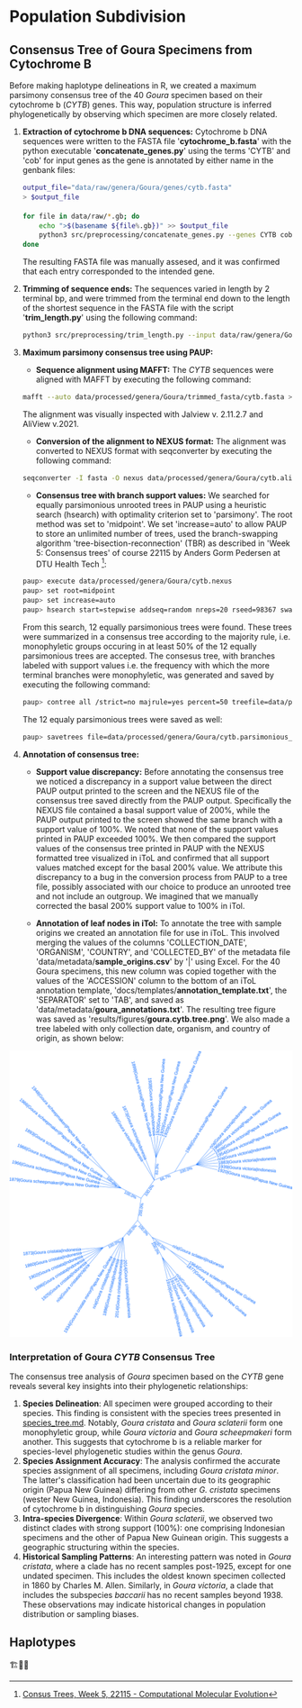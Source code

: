 # Population Subdivision

## Consensus Tree of Goura Specimens from Cytochrome B

Before making haplotype delineations in R, we created a maximum parsimony consensus tree of the 40 *Goura* specimen based on their cytochrome b (*CYTB*) genes. This way, population structure is inferred phylogenetically by observing which specimen are more closely related. <!--Our naming convention is, genes italicized, proteins not-->

1. **Extraction of cytochrome b DNA sequences:**
    Cytochrome b DNA sequences were written to the FASTA file '__cytochrome_b.fasta__' with the python executable '__concatenate_genes.py__' using the terms 'CYTB' and 'cob' for input genes as the gene is annotated by either name in the genbank files:
    ~~~bash
    output_file="data/raw/genera/Goura/genes/cytb.fasta"
    > $output_file

    for file in data/raw/*.gb; do
        echo ">$(basename ${file%.gb})" >> $output_file
        python3 src/preprocessing/concatenate_genes.py --genes CYTB cob --input $file >> data/raw/genes_all/cytb.fasta
    done 
    ~~~

    The resulting FASTA file was manually assesed, and it was confirmed that each entry corresponded to the intended gene. 
    
2. **Trimming of sequence ends:**
    The sequences varied in length by 2 terminal bp, and were trimmed from the terminal end down to the length of the shortest sequence in the FASTA file with the script '__trim_length.py__' using the following command:

    ~~~bash
    python3 src/preprocessing/trim_length.py --input data/raw/genera/Goura/genes/cytb.fasta --output data/processed/genera/Goura/trimmed_fasta/cytb.fasta
    ~~~
<!--
3. **Renaming the *CYTB* sequences to reflect sample origin:**
    To enhance the interpretability of our data, the sequences in '__cytb.fasta__' were systematically renamed. This renaming process labels each sequence with details about the specimen collection year, species, geographical origin, and the collector. This procedure is crucial for downstream analyses where such contextual information is needed.
    
    **Procedure:**
    1. **Prepare the mapping table:** Ensure that the '__sample_origins.csv__' file is formatted correctly, with the key (the accession number) in the first column.
    2. **Run the renaming script:** Use the '__rename_fasta.py__' script to update the sequence names. The script takes the mapping table, the input FASTA, and the headers of the columns to be used for the new names as inputs. The output was passed to a new file, '__data/processed/genera/Goura/renamed_fasta/cytb.fasta__'.

    **Command:**

    ~~~bash
    python3 src/preprocessing/rename_fasta.py data/metadata/sample_origins.csv data/processed/genera/Goura/trimmed_fasta/cytb.fasta COLLECTION_DATE ORGANISM COUNTRY COLLECTED_BY > data/processed/genera/Goura/renamed_fasta/cytb.fasta
    ~~~

    No cytb.fasta with sample origins as names exist. The names were to long to be converted to NEXUS format-->

3. **Maximum parsimony consensus tree using PAUP:**

    - **Sequence alignment using MAFFT:**
    The *CYTB* sequences were aligned with MAFFT by executing the following command:

    ~~~bash
    mafft --auto data/processed/genera/Goura/trimmed_fasta/cytb.fasta > data/processed/genera/Goura/cytb.aligned.fasta
    ~~~

    The alignment was visually inspected with Jalview v. 2.11.2.7 and AliView v.2021.

    - **Conversion of the alignment to NEXUS format:**
    The alignment was converted to NEXUS format with seqconverter by executing the following command:
    
    ~~~bash
    seqconverter -I fasta -O nexus data/processed/genera/Goura/cytb.aligned.fasta > data/processed/genera/Goura/cytb.nexus
    ~~~

    - **Consensus tree with branch support values:**
    We searched for equally parsimonious unrooted trees in PAUP using a heuristic search (hsearch) with optimality criterion set to 'parsimony'. The root method was set to 'midpoint'. We set 'increase=auto' to allow PAUP to store an unlimited number of trees, used the branch-swapping algorithm 'tree-bisection-reconnection' (TBR) as described in 'Week 5: Consensus trees' of course 22115 by Anders Gorm Pedersen at DTU Health Tech [^1]:

    ~~~bash
    paup> execute data/processed/genera/Goura/cytb.nexus
    paup> set root=midpoint
    paup> set increase=auto
    paup> hsearch start=stepwise addseq=random nreps=20 rseed=98367 swap=TBR
    ~~~

    From this search, 12 equally parsimonious trees were found. These trees were summarized in a consensus tree according to the majority rule, i.e. monophyletic groups occuring in at least 50% of the 12 equally parsimonious trees are accepted. The consesus tree, with branches labeled with support values i.e. the frequency with which the more terminal branches were monophyletic, was generated and saved by executing the following command:
    
    ~~~bash
    paup> contree all /strict=no majrule=yes percent=50 treefile=data/processed/genera/Goura/cytb.consensus.tree.nexus
    ~~~

    The 12 equaly parsimonious trees were saved as well:

    ~~~bash
    paup> savetrees file=data/processed/genera/Goura/cytb.parsimonious_trees.nexus
    ~~~

4. **Annotation of consensus tree:**

    - **Support value discrepancy:**
    Before annotating the consensus tree we noticed a discrepancy in a support value between the direct PAUP output printed to the screen and the NEXUS file of the consensus tree saved directly from the PAUP output. Specifically the NEXUS file contained a basal support value of 200%, while the PAUP output printed to the screen showed the same branch with a support value of 100%. We noted that none of the support values printed in PAUP exceeded 100%. We then compared the support values of the consensus tree printed in PAUP with the NEXUS formatted tree visualized in iToL and confirmed that all support values matched except for the basal 200% value. We attribute this discrepancy to a bug in the conversion process from PAUP to a tree file, possibly associated with our choice to produce an unrooted tree and not include an outgroup. We imagined that we manually corrected the basal 200% support value to 100% in iTol.

    - **Annotation of leaf nodes in iTol:**
    To annotate the tree with sample origins we created an annotation file for use in iToL. This involved merging the values of the columns 'COLLECTION_DATE', 'ORGANISM', 'COUNTRY', and 'COLLECTED_BY' of the metadata file 'data/metadata/__sample_origins.csv__' by '|' using Excel. For the 40 Goura specimens, this new column was copied together with the values of the 'ACCESSION' column to the bottom of an iToL annotation template, 'docs/templates/__annotation_template.txt__', the 'SEPARATOR' set to 'TAB', and saved as 'data/metadata/__goura_annotations.txt__'. The resulting tree figure was saved as 'results/figures/__goura.cytb.tree.png__'. We also made a tree labeled with only collection date, organism, and country of origin, as shown below:

![Goura Cytochrome B Consensus Tree](../../results/figures/goura.cytb.tree.blue.png)

### Interpretation of Goura *CYTB* Consensus Tree 

The consensus tree analysis of *Goura* specimen based on the *CYTB* gene reveals several key insights into their phylogenetic relationships:

1. __Species Delineation__: All specimen were grouped according to their species. This finding is consistent with the species trees presented in [species_tree.md](../../docs/notes/species_tree.md). Notably, *Goura cristata* and *Goura sclaterii* form one monophyletic group, while *Goura victoria* and *Goura scheepmakeri* form another. This suggests that cytochrome b is a reliable marker for species-level phylogenetic studies within the genus *Goura*.
2. __Species Assignment Accuracy__: The analysis confirmed the accurate species assignment of all specimens, including *Goura cristata minor*. The latter's classification had been uncertain due to its geographic origin (Papua New Guinea) differing from other *G. cristata* specimens (wester New Guinea, Indonesia). This finding underscores the resolution of cytochrome b in distinguishing *Goura* species.
3. __Intra-species Divergence__: Within *Goura sclaterii*, we observed two distinct clades with strong support (100%): one comprising Indonesian specimens and the other of Papua New Guinean origin. This suggests a geographic structuring within the species.
4. __Historical Sampling Patterns__: An interesting pattern was noted in *Goura cristata*, where a clade has no recent samples post-1925, except for one undated specimen. This includes the oldest known specimen collected in 1860 by Charles M. Allen. Similarly, in *Goura victoria*, a clade that includes the subspecies *baccarii* has no recent samples beyond 1938. These observations may indicate historical changes in population distribution or sampling biases.

## Haplotypes
🏗👷‍♀️

<!--
## Maximum Likelihood Tree of Orthologous Mitogenes

To create phylogenetic trees based on all core orthologous genes of the mitogenomes, we decided to use OrthoFinder v. 2.5.5.  For this we first extracted protein sequences of all coding sequences of the *Goura* genomes and of the reference genomes. We used the script [__extract_proteins.py__](../../src/preprocessing/extract_proteins.py), which takes a directory of Genbank files and an output directory as inputs, to produce protein sequence FASTA-files for each *Goura* species by executing the following command:

~~~bash
python3 extract_proteins.py data/raw/genera/Goura/ data/raw/genera/Goura/fasta/
~~~

We then made the extract_proteins.py script executable as a command-line tool by adding the line '__#!/usr/bin/env python3__' to it, granting it execute permission by running '__chmod +x src/preprocessing/extract_proteins.py__' and adding '__scr/preprocessing/__' to PATH in our .bashrc file.

We then, executed the following command, to extract all protein coding sequences from the reference genomes:

~~~bash
extract_proteins.py data/raw/reference_genomes data/raw/reference_genomes/fasta/
~~~

We used the program OrthoFinder v. 2.5.5 to find gene orthologs and gene duplication events among the mitogenomes of either the *Goura* specimens or the reference genomes - including the four of *Goura* species. We first ran OrthoFinder on the reference genomes, passing OrthoFinder the nine-species maximum parsimony mitogenome tree rooted on Ectopistes migratorius '__data/processed/mitochondria.tree.for_orthofinder.newick__', with '.1' added to the genome names to match them with the protein sequence file names, as well as the path to the directory with protein sequences of those species '__data/raw/reference_genomes/fasta/__':

~~~bash
orthofinder -s data/processed/mitochondria_tree.for_orthofinder.newick -f data/raw/reference_genomes/fasta/
~~~

The OrthoFinder results revealed that no gene duplications had occured in the mitochondrial genomes of our nine species since their most recent common ancestor (MRCA). As illustrated by the species tree below, where the number after the underscore, '_', of each node label (N0,N1..) represents the number of duplications on the branch leading to that node, the number of duplications are zero along all branches.

![Reference Genomes Gene Duplications](../../results/figures/reference_genomes.OrthoFinder_gene_duplications.png)

We then ran OrthoFinder on the 40 Goura genomes and found that all 13 mitogenes are single-copy orthologues across all four species. The results are in '__data/raw/genera/Goura/fasta__'.

## Cytochrome B Haplotypes Across Time

See src/analysis/cytochrome_B_haplotypes.R
-->
[^1]:[Consus Trees, Week 5, 22115 - Computational Molecular Evolution](https://teaching.healthtech.dtu.dk/22115/index.php/Consensus_Trees)


